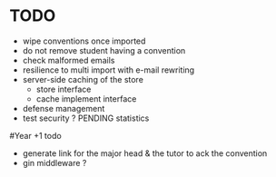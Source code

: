 # TODO
- wipe conventions once imported
- do not remove student having a convention	
- check malformed emails
- resilience to multi import with e-mail rewriting
- server-side caching of the store
	- store interface
	- cache implement interface
- defense management
- test security ?
PENDING statistics
	


#Year +1 todo
- generate link for the major head & the tutor to ack the convention
- gin middleware ?	
		
